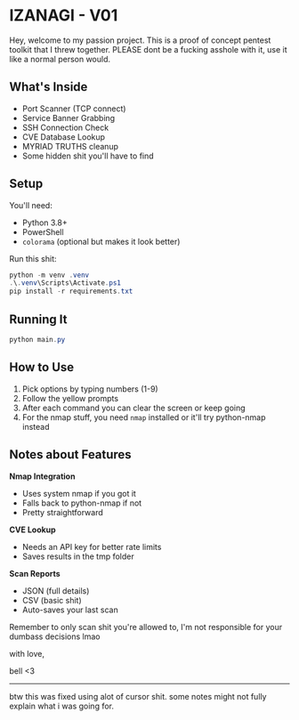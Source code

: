# IZANAGI - V01

Hey, welcome to my passion project. This is a proof of concept pentest toolkit that I threw together.
PLEASE dont be a fucking asshole with it, use it like a normal person would.

## What's Inside

- Port Scanner (TCP connect)
- Service Banner Grabbing
- SSH Connection Check
- CVE Database Lookup
- MYRIAD TRUTHS cleanup
- Some hidden shit you'll have to find

## Setup

You'll need:
- Python 3.8+
- PowerShell
- `colorama` (optional but makes it look better)

Run this shit:
```powershell
python -m venv .venv
.\.venv\Scripts\Activate.ps1
pip install -r requirements.txt
```

## Running It

```powershell
python main.py
```

## How to Use

1. Pick options by typing numbers (1-9)
2. Follow the yellow prompts
3. After each command you can clear the screen or keep going
4. For the nmap stuff, you need `nmap` installed or it'll try python-nmap instead

## Notes about Features

**Nmap Integration**
- Uses system nmap if you got it
- Falls back to python-nmap if not
- Pretty straightforward

**CVE Lookup**
- Needs an API key for better rate limits
- Saves results in the tmp folder

**Scan Reports**
- JSON (full details)
- CSV (basic shit)
- Auto-saves your last scan

Remember to only scan shit you're allowed to, I'm not responsible for your dumbass decisions lmao

with love,

bell <3

---
btw this was fixed using alot of cursor shit. some notes might not fully explain what i was going for.
